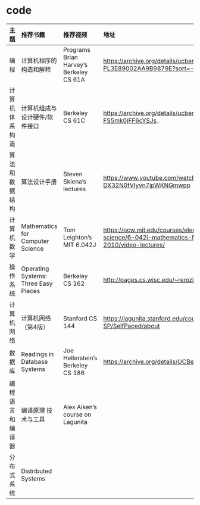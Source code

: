 # code

| 主题  |   推荐书籍 |  推荐视频  | 地址   |
| :--- |  :--- | :---  | :---  |
| 编程 | 计算机程序的构造和解释 | Programs Brian Harvey’s Berkeley CS 61A | https://archive.org/details/ucberkeley-webcast-PL3E89002AA9B9879E?sort=-publicdate |
| 计算机体系构造 | 计算机组成与设计硬件/软件接口 | Berkeley CS 61C | https://archive.org/details/ucberkeley-webcast-PL-XXv-cvA_iCl2-D-FS5mk0jFF6cYSJs_ |
| 算法和数据结构 | 算法设计手册 | Steven Skiena’s lectures | https://www.youtube.com/watch?v=A2bFN3MyNDA&list=PLOtl7M3yp-DX32N0fVIyvn7ipWKNGmwpp|
| 计算机数学 | Mathematics for Computer Science | Tom Leighton’s MIT 6.042J | https://ocw.mit.edu/courses/electrical-engineering-and-computer-science/6-042j-mathematics-for-computer-science-fall-2010/video-lectures/ |
| 操作系统 | Operating Systems: Three Easy Pieces | Berkeley CS 162 | http://pages.cs.wisc.edu/~remzi/OSTEP/|
| 计算机网络 | 计算机网络（第4版）| Stanford CS 144 | https://lagunita.stanford.edu/courses/Engineering/Networking-SP/SelfPaced/about |
| 数据库 | Readings in Database Systems | Joe Hellerstein’s Berkeley CS 186 | https://archive.org/details/UCBerkeley_Course_Computer_Science_186# |
| 编程语言和编译器 | 编译原理 技术与工具 | Alex Aiken’s course on Lagunita ||
| 分布式系统 | Distributed Systems |||
